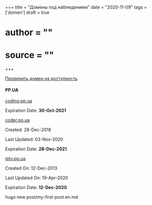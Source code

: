 +++
title = "Домены под наблюдением"
date = "2020-11-09"
tags = ['domen']
draft = true 
# author = ""
# source = ""
+++

 [Проверить домен на доступность ](https://nic.ua/ru/domains/search)

#### PP.UA

 [coding.pp.ua](http://coding.pp.ua)

 
 Expiration Date: **30-Oct-2021**
 
 [coder.pp.ua](http://coder.pp.ua) 
 
 Created: 28-Dec-2018
 
 Last Updated: 03-Nov-2020
 
 Expiration Date: **28-Dec-2021**

[iptv.pp.ua](http://iptv.pp.ua)

Created On: 12-Dec-2013

Last Updated On: 19-Apr-2020

Expiration Date: **12-Dec-2020**


hugo new post/my-first-post.en.md